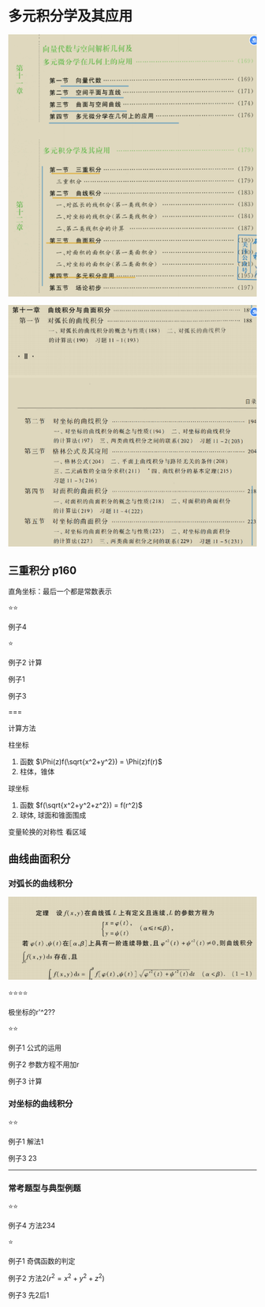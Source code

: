 # 多元积分学及其应用

![20220517212321](https://raw.githubusercontent.com/Logible/Image/main/note_image/20220517212321.png)

![20220517212537](https://raw.githubusercontent.com/Logible/Image/main/note_image/20220517212537.png)

## 三重积分 p160

直角坐标：最后一个都是常数表示

⭐⭐

例子4

⭐

例子2 计算

例子1

例子3

===

计算方法

柱坐标

1. 函数 $\Phi(z)f(\sqrt{x^2+y^2}) = \Phi(z)f(r)$
2. 柱体，锥体

球坐标

1. 函数 $f(\sqrt{x^2+y^2+z^2}) = f(r^2)$
2. 球体, 球面和锥面围成

变量轮换的对称性 看区域

## 曲线曲面积分

### 对弧长的曲线积分

![20220521210038](https://raw.githubusercontent.com/Logible/Image/main/note_image/20220521210038.png)

⭐⭐⭐⭐

极坐标的r'^2??

⭐⭐

例子1 公式的运用

例子2 参数方程不用加r

例子3 计算

### 对坐标的曲线积分

⭐⭐

例子1 解法1

例子3 23

---

### 常考题型与典型例题

⭐⭐

例子4 方法234

⭐

例子1 奇偶函数的判定

例子2 方法2$(r^2=x^2+y^2+z^2)$

例子3 先2后1
